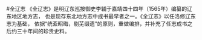 #全辽志
《全辽志》是明辽东巡按御史李辅于嘉靖四十四年（1565年）编纂的辽东地区地方志，
也是现存东北地方志中成书最早者之一。《全辽志》以任洛修辽东志为基础，
依据“统紊昭晦，剔芜缀遗”的原则，重做编排，并补充了任志成书之后约三十年间的珍贵史料。
